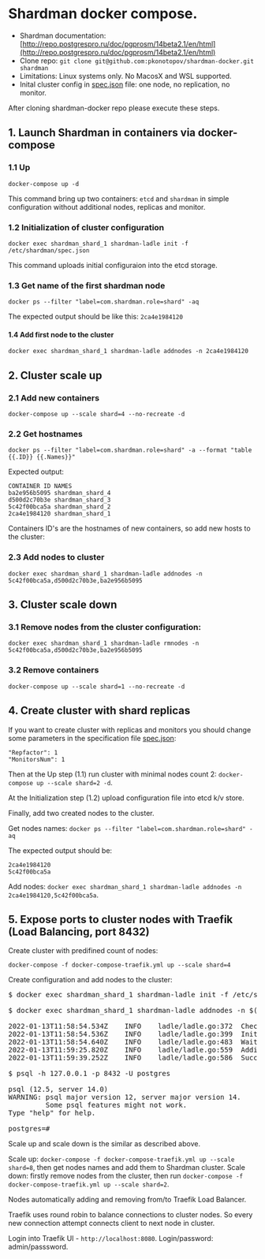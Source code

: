 # Shardman docker compose.

* Shardman documentation: [http://repo.postgrespro.ru/doc/pgprosm/14beta2.1/en/html](http://repo.postgrespro.ru/doc/pgprosm/14beta2.1/en/html)
* Clone repo: `git clone git@github.com:pkonotopov/shardman-docker.git shardman`
* Limitations: Linux systems only. No MacosX and WSL supported.
* Inital cluster config in [spec.json](spec.json) file: one node, no replication, no monitor. 

After cloning shardman-docker repo please execute these steps.

## 1. Launch Shardman in containers via docker-compose

### 1.1 Up

`docker-compose up -d`

This command bring up two containers: `etcd` and `shardman` in simple configuration without additional nodes, replicas and monitor.

### 1.2 Initialization of cluster configuration
`docker exec shardman_shard_1 shardman-ladle init -f /etc/shardman/spec.json`

This command uploads initial configuraion into the etcd storage.

### 1.3 Get name of the first shardman node
`docker ps --filter "label=com.shardman.role=shard" -aq`

The expected output should be like this: 
`2ca4e1984120`

#### 1.4 Add first node to the cluster
`docker exec shardman_shard_1 shardman-ladle addnodes -n 2ca4e1984120`

## 2. Cluster scale up

### 2.1 Add new containers
`docker-compose up --scale shard=4 --no-recreate -d`

### 2.2 Get hostnames
`docker ps --filter "label=com.shardman.role=shard" -a --format "table {{.ID}} {{.Names}}"`

Expected output:
```
CONTAINER ID NAMES
ba2e956b5095 shardman_shard_4
d500d2c70b3e shardman_shard_3
5c42f00bca5a shardman_shard_2
2ca4e1984120 shardman_shard_1
```

Containers ID's are the hostnames of new containers, so add new hosts to the cluster:

### 2.3 Add nodes to cluster
`docker exec shardman_shard_1 shardman-ladle addnodes -n 5c42f00bca5a,d500d2c70b3e,ba2e956b5095`

## 3. Cluster scale down

### 3.1 Remove nodes from the cluster configuration:
`docker exec shardman_shard_1 shardman-ladle rmnodes -n 5c42f00bca5a,d500d2c70b3e,ba2e956b5095`

### 3.2 Remove containers
`docker-compose up --scale shard=1 --no-recreate -d`

## 4. Create cluster with shard replicas

If you want to create cluster with replicas and monitors you should change some parameters in the specification file [spec.json](spec.json):

```
"Repfactor": 1
"MonitorsNum": 1
```

Then at the Up step (1.1) run cluster with minimal nodes count 2: `docker-compose up --scale shard=2 -d`.

At the Initialization step (1.2) upload configuration file into etcd k/v store.

Finally, add two created nodes to the cluster.

Get nodes names: `docker ps --filter "label=com.shardman.role=shard" -aq`

The expected output should be: 
```
2ca4e1984120
5c42f00bca5a
```

Add nodes: `docker exec shardman_shard_1 shardman-ladle addnodes -n 2ca4e1984120,5c42f00bca5a`.

## 5. Expose ports to cluster nodes with Traefik (Load Balancing, port 8432)

Create cluster with predifined count of nodes:

`docker-compose -f docker-compose-traefik.yml up --scale shard=4`

Create configuration and add nodes to the cluster:

<pre>
$ docker exec shardman_shard_1 shardman-ladle init -f /etc/shardman/spec.json

$ docker exec shardman_shard_1 shardman-ladle addnodes -n $(docker ps --filter "label=com.shardman.role=shard" -aq | awk '{aggr=aggr $1","} END {print aggr}' | head -c-2)

2022-01-13T11:58:54.534Z	INFO	ladle/ladle.go:372	Checking if bowls on all nodes have applied current cluster configuration
2022-01-13T11:58:54.536Z	INFO	ladle/ladle.go:399	Initting Stolon instances...
2022-01-13T11:58:54.640Z	INFO	ladle/ladle.go:483	Waiting for Stolon daemons to start... make sure bowl daemons are running on the nodes
2022-01-13T11:59:25.820Z	INFO	ladle/ladle.go:559	Adding repgroups...
2022-01-13T11:59:39.252Z	INFO	ladle/ladle.go:586	Successfully added nodes b0e479b46867, 64f3d9a22fca, 7eab74c472a6, 9933d8eeef9a to the cluster

$ psql -h 127.0.0.1 -p 8432 -U postgres

psql (12.5, server 14.0)
WARNING: psql major version 12, server major version 14.
         Some psql features might not work.
Type "help" for help.

postgres=#
</pre>

Scale up and scale down is the similar as described above.

Scale up: `docker-compose -f docker-compose-traefik.yml up --scale shard=8`, then get nodes names and add them to Shardman cluster.
Scale down: firstly remove nodes from the cluster, then run `docker-compose -f docker-compose-traefik.yml up --scale shard=2`.

Nodes automatically adding and removing from/to Traefik Load Balancer.

Traefik uses round robin to balance connections to cluster nodes. So every new connection attempt connects client to next node in cluster.

Login into Traefik UI - `http://localhost:8080`. Login/password: admin/passsword.
